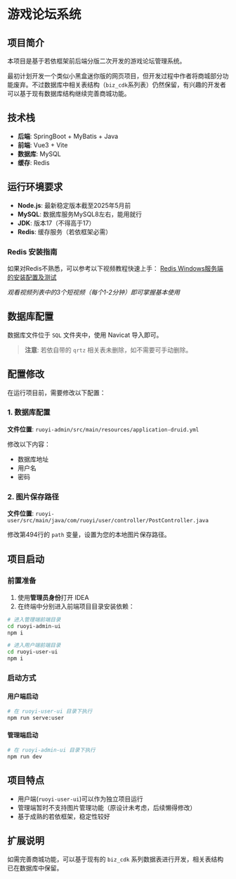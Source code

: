 # 游戏论坛系统

## 项目简介

本项目是基于若依框架前后端分版二次开发的游戏论坛管理系统。

最初计划开发一个类似小黑盒迷你版的网页项目，但开发过程中作者将商城部分功能废弃。不过数据库中相关表结构（`biz_cdk`系列表）仍然保留，有兴趣的开发者可以基于现有数据库结构继续完善商城功能。

## 技术栈

- **后端**: SpringBoot + MyBatis + Java
- **前端**: Vue3 + Vite
- **数据库**: MySQL
- **缓存**: Redis

## 运行环境要求

- **Node.js**: 最新稳定版本截至2025年5月前
- **MySQL**: 数据库服务MySQL8左右，能用就行
- **JDK**: 版本17（不得高于17）
- **Redis**: 缓存服务（若依框架必需）

### Redis 安装指南

如果对Redis不熟悉，可以参考以下视频教程快速上手： [Redis Windows服务端的安装配置及测试](https://www.bilibili.com/video/BV1Z5411y7sC/?share_source=copy_web&vd_source=a1706ffb383303429274dfc19fc58b2a)

*观看视频列表中的3个短视频（每个1-2分钟）即可掌握基本使用*

## 数据库配置

数据库文件位于 `SQL` 文件夹中，使用 Navicat 导入即可。

> **注意**: 若依自带的 `qrtz` 相关表未删除，如不需要可手动删除。

## 配置修改

在运行项目前，需要修改以下配置：

### 1. 数据库配置

**文件位置**: `ruoyi-admin/src/main/resources/application-druid.yml`

修改以下内容：

- 数据库地址
- 用户名
- 密码

### 2. 图片保存路径

**文件位置**: `ruoyi-user/src/main/java/com/ruoyi/user/controller/PostController.java`

修改第494行的 `path` 变量，设置为您的本地图片保存路径。

## 项目启动

### 前置准备

1. 使用**管理员身份**打开 IDEA
2. 在终端中分别进入前端项目目录安装依赖：

```bash
# 进入管理端前端目录
cd ruoyi-admin-ui
npm i

# 进入用户端前端目录  
cd ruoyi-user-ui
npm i
```

### 启动方式

#### 用户端启动

```bash
# 在 ruoyi-user-ui 目录下执行
npm run serve:user
```

#### 管理端启动

```bash
# 在 ruoyi-admin-ui 目录下执行
npm run dev
```

## 项目特点

- 用户端(`ruoyi-user-ui`)可以作为独立项目运行
- 管理端暂时不支持图片管理功能（原设计未考虑，后续懒得修改）
- 基于成熟的若依框架，稳定性较好

## 扩展说明

如需完善商城功能，可以基于现有的 `biz_cdk` 系列数据表进行开发，相关表结构已在数据库中保留。